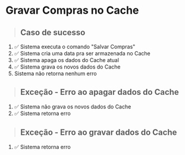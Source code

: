 # Gravar Compras no Cache

> ## Caso de sucesso
1. ✅ Sistema executa o comando "Salvar Compras"
2. ✅ Sistema cria uma data pra ser armazenada no Cache
3. ✅ Sistema apaga os dados do Cache atual
4. ✅ Sistema grava os novos dados do Cache
5. Sistema não retorna nenhum erro

> ## Exceção - Erro ao apagar dados do Cache
1. ✅ Sistema não grava os novos dados do Cache
2. ✅ Sistema retorna erro
   
> ## Exceção - Erro ao gravar dados do Cache
1. ✅ Sistema retorna erro